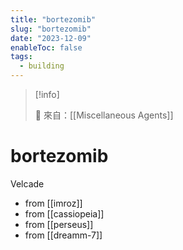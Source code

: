 ```yaml
---
title: "bortezomib"
slug: "bortezomib"
date: "2023-12-09"
enableToc: false
tags:
  - building
---
```


> [!info]
>
> 🌱 來自：[[Miscellaneous Agents]]

# bortezomib

Velcade

- from [[imroz]]
- from [[cassiopeia]]
- from [[perseus]]
- from [[dreamm-7]]
